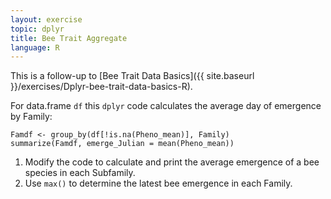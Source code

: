 ```yaml
---
layout: exercise
topic: dplyr
title: Bee Trait Aggregate
language: R
---
```


This is a follow-up to [Bee Trait Data Basics]({{ site.baseurl }}/exercises/Dplyr-bee-trait-data-basics-R).

For data.frame `df` this `dplyr` code calculates the average day of emergence by Family:

```
Famdf <- group_by(df[!is.na(Pheno_mean)], Family)
summarize(Famdf, emerge_Julian = mean(Pheno_mean))
```

1. Modify the code to calculate and print the average emergence of a bee species in each
   Subfamily.
2. Use `max()` to determine the latest bee emergence in each Family.
